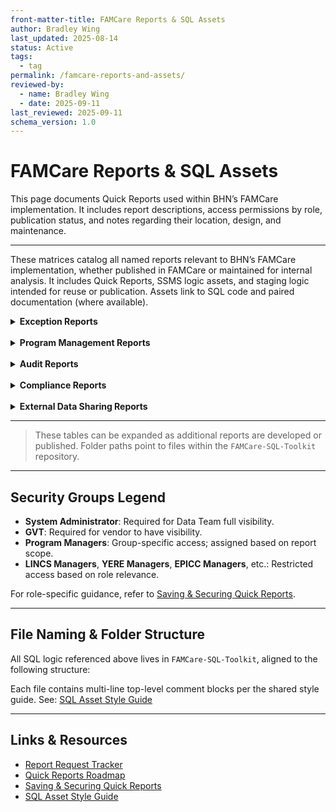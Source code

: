 ```yaml
---
front-matter-title: FAMCare Reports & SQL Assets  
author: Bradley Wing  
last_updated: 2025-08-14
status: Active  
tags:
  - tag
permalink: /famcare-reports-and-assets/
reviewed-by:
  - name: Bradley Wing
  - date: 2025-09-11
last_reviewed: 2025-09-11
schema_version: 1.0  
---
```


# FAMCare Reports & SQL Assets

This page documents Quick Reports used within BHN’s FAMCare implementation. It includes report descriptions, access permissions by role, publication status, and notes regarding their location, design, and maintenance.

---

These matrices catalog all named reports relevant to BHN’s FAMCare implementation, whether published in FAMCare or maintained for internal analysis. It includes Quick Reports, SSMS logic assets, and staging logic intended for reuse or publication. Assets link to SQL code and paired documentation (where available).

<details>
<summary><strong>Exception Reports</strong></summary>

| Category | Report Name | Description | Security Groups | Run Environment | Assets |
|----------|-------------|-------------|------------------|------------------|--------|
| Exception Reports | BCR Client Active 90 Days or Longer | Identifies BCR clients who have been actively enrolled for 90 days or more to support reviewing client sfor timely dismissal. | System Administrator, GVT, BCR Managers | SSMS, Quick Report | [SQL](https://github.com/behavioral-health-network/famcare-sql-toolkit/blob/main/code/exception-reports/bcr-client-active-90-days-or-longer.sql) &#124; [Doc](https://github.com/behavioral-health-network/famcare-sql-toolkit/blob/main/docs/exception-reports/bcr-client-active-90-days-or-longer.md) |
| Exception Reports | BCR Duplicate PWY Forms Per Enrollment | Identifies duplicate Pathway forms (Referral, Initial Contact, follow-up forms, etc.) associated with a single enrollment. For each client listed, staff should verify which form version is valid and delete any redundant entries. | System Administrator, GVT, BCR Managers | SSMS, Quick Report | [SQL](https://github.com/behavioral-health-network/famcare-sql-toolkit/blob/main/code/exception-reports/bcr-duplicate-pwy-forms_per_enrollment.sql) &#124; [Doc](https://github.com/behavioral-health-network/famcare-sql-toolkit/blob/main/docs/exception-reports/bcr-duplicate-pwy-forms-per-enrollment.md) |
| Exception Reports | BCR Grant Missing | Identifies clients whose BCR Initial Contact forms are missing required grant information. This report supports program compliance and funding requirements by ensuring all eligible clients have complete grant documentation. | System Administrator, GVT, BCR Managers | SSMS, Quick Report | [SQL](https://github.com/behavioral-health-network/famcare-sql-toolkit/blob/main/code/exception-reports/bcr-grant-missing.sql) &#124; [Doc](https://github.com/behavioral-health-network/famcare-sql-toolkit/blob/main/docs/exception-reports/bcr-grant-missing.md) |
| Exception Reports | BCR Imports Miss Date Accomplished Enrolled July to Dec | | System Administrator, GVT | SSMS, Quick Report | [SQL](https://github.com/behavioral-health-network/famcare-sql-toolkit/blob/main/code/exception-reports/bcr-imports-miss-date-accomplished-enrolled-july-to-dec.sql) &#124; [Doc](https://github.com/behavioral-health-network/famcare-sql-toolkit/blob/main/docs/exception-reports/bcr-imports-miss-date-accomplished-enrolled-july-to-dec.md) |
| Exception Reports | BCR Multiple Referrals Per Enrollment | Identifies clients who have more than one BCR referral recorded within a single program enrollment. Supports exception reporting by flagging potential duplicate or erroneous referral entries. | System Administrator, GVT, BCR Managers | SSMS, Quick Report | [SQL](https://github.com/behavioral-health-network/famcare-sql-toolkit/blob/main/code/exception-reports/bcr-multiple-referrals-per-enrollment.sql) &#124; [Doc](https://github.com/behavioral-health-network/famcare-sql-toolkit/blob/main/docs/exception-reports/bcr-multiple-referrals-per-enrollment.md) |
| Exception Reports | BCR Pathway Added Client Never Enrolled | This exception report identifies cases where a client has been added to one or more Pathways without first being enrolled in a program. Pathway assignments should be made using the `PROVIDERPLACEMENT` form, but this report highlights instances where the assignment was incorrectly made using the `CLIENT` form. | System Administrator, GVT, BCR Managers | SSMS, Quick Report | [SQL](https://github.com/behavioral-health-network/famcare-sql-toolkit/blob/main/code/exception-reports/bcr-pathway-added-client-never-enrolled.sql) &#124; [Doc](https://github.com/behavioral-health-network/famcare-sql-toolkit/blob/main/docs/exception-reports/bcr-pathway-added-client-never-enrolled.md) |
| Exception Reports | BCR Referrals Placed Hidden Fields Null | | System Administrator, GVT, BCR Managers | SSMS, Quick Report | [SQL](https://github.com/behavioral-health-network/famcare-sql-toolkit/blob/main/code/exception-reports/bcr-referrals-placed-hidden-fields-null.sql) &#124; [Doc](https://github.com/behavioral-health-network/famcare-sql-toolkit/blob/main/docs/exception-reports/bcr-referrals-placed-hidden-fields-null.md) |
| Exception Reports | Client Dismissed But Client Status Still Active | Identifies clients who have a recorded enrollment dismissal but whose client status remains marked as "Active," and who do not have any open enrollments. | System Administrator, GVT | SSMS, Quick Report | [SQL](https://github.com/behavioral-health-network/famcare-sql-toolkit/blob/main/code/exception-reports/client-dismissed-but-client-status-still-active.sql) &#124; [Doc](https://github.com/behavioral-health-network/famcare-sql-toolkit/blob/main/docs/exception-reports/client-dismissed-but-client-status-still-active.md) |
| Exception Reports | Client Status Missing | Identifies clients who lack a current status in the client status field. | System Administrator, GVT | SSMS, Quick Report | [SQL](https://github.com/behavioral-health-network/famcare-sql-toolkit/blob/main/code/exception-reports/client-status-missing.sql) &#124; [Doc](https://github.com/behavioral-health-network/famcare-sql-toolkit/blob/main/docs/exception-reports/client-status-missing.md) |
| Exception Reports | Client With Missing Demographics | Identifies clients with missing demographic information. | System Administrator, GVT, BCR Managers, EPICC Managers, ERE Managers, YERE Managers | SSMS, Quick Report | [SQL](https://github.com/behavioral-health-network/famcare-sql-toolkit/blob/main/code/exception-reports/client-with_missing-demographics.sql) &#124; [Doc](https://github.com/behavioral-health-network/famcare-sql-toolkit/blob/main/docs/exception-reports/client-with-missing-demographics.md) |
| Exception Reports | Clients With Multiple Active Enrollments | Flags clients with more than one active enrollment at the same time, regardless of program. | System Administrator, GVT | SSMS, Quick Report | [SQL](https://github.com/behavioral-health-network/famcare-sql-toolkit/blob/main/code/exception-reports/clients-with-multiple-active-enrollments.sql) &#124; [Doc](https://github.com/behavioral-health-network/famcare-sql-toolkit/blob/main/docs/exception-reports/clients-with-multiple-active-enrollments.md) |
| Exception Reports | Clients With Multiple Active Pathways | Identifies clients who are assigned to more than one active Pathway at the same time. | System Administrator, GVT | SSMS, Quick Report | [SQL](https://github.com/behavioral-health-network/famcare-sql-toolkit/blob/main/code/exception-reports/clients-with-multiple-active-pathways.sql) &#124; [Doc](https://github.com/behavioral-health-network/famcare-sql-toolkit/blob/main/docs/exception-reports/clients-with-multiple-active-pathways.md) |
| Exception Reports | Clients With Multiple Pathways Sharing Same Start Date | Identifies clients who have multiple active Pathways that share the same start date. This helps surface potential data entry errors or structural duplication in Pathway assignment workflows. | System Administrator, GVT | SSMS, Quick Report | [SQL](https://github.com/behavioral-health-network/famcare-sql-toolkit/blob/main/code/exception-reports/clients-with-multiple-pathways-sharing-same-start-date.sql) &#124; [Doc](https://github.com/behavioral-health-network/famcare-sql-toolkit/blob/main/docs/exception-reports/clients-with-multiple-pathways-sharing-same-start-date.md) |
| Exception Reports | EPICC Duplicate PWY Forms Per Enrollment | | System Administrator, GVT, EPICC Managers | SSMS, Quick Report | [SQL](https://github.com/behavioral-health-network/famcare-sql-toolkit/blob/main/code/exception-reports/epicc-duplicate-pwy-forms-per-enrollment.sql) &#124; [Doc](https://github.com/behavioral-health-network/famcare-sql-toolkit/blob/main/docs/exception-reports/epicc-duplicate-pwy-forms-per-enrollment.md) |
| Exception Reports | EPICC IC Opioids of Use Hidden Fields Null | Flags Initial Contact records where the JavaScript function `updateReportFields()` failed to execute, resulting in missing binary values for opioid use fields. These cases suggest that `EPICC_OPIOIDS_OF_USE` was selected, but the pivoted fields (`OPIOID_OF_USE_*`) remain `NULL`. Affected records retain values in `EPICC_OPIOIDS_OF_USE` but show `NULL` in one or more corresponding pivot fields, leading to incomplete or misleading data downstream. | System Administrator, GVT | SSMS, Quick Report | [SQL](https://github.com/behavioral-health-network/famcare-sql-toolkit/blob/main/code/exception-reports/epicc-ic-opioids-of-use-hidden-fields-null.sql) &#124; [Doc](https://github.com/behavioral-health-network/famcare-sql-toolkit/blob/main/docs/exception-reports/epicc-ic-opioids-of-use-hidden-fields-null.md) |
| Exception Reports | EPICC IC PWY Date Outside Same Day Enrollment Range | Flags EPICC Initial Contact records where the enrollment start and end dates are identical, but the pathway date differs. The business rule conveyed to the Recovery Coaches is that they should always record the Initial Contact Pathway Date as the date that shows for this event on the Master Pathway Dashboard. Since the dashboard always shows End Dates, this is one day outside of the enrollment start and end range for enrollments that are opened and closed on the same day to allow for an already active enrollment to remain open. Changing the Pathway Date for the Initial Contact to be the same date as the enrollment start date will correct duplication in PATHWAYEVENTCLIENT in almost every instance. One known exception to this is instances where the Initial Contact for a same day enrollment is missing. Pathways module will consider the Initial Contact for the active enrollment to satisfy this Pathway Event. If possible, the missing Initial Contact should be entered. Failing that, we will have to filter out Initial Contacts with PATHWAY_DATE <> ENROLLMENT_STARTING_DATE in R to remove duplicates unless and until GVT offers a substantial fix for the structural defect in the Pathways Module. | System Administrator, GVT, EPICC Managers | SSMS, Quick Report | [SQL](https://github.com/behavioral-health-network/famcare-sql-toolkit/blob/main/code/exception-reports/epicc-ic-pwy-date-outside-same-day-enrollment-range.sql) &#124; [Doc](https://github.com/behavioral-health-network/famcare-sql-toolkit/blob/main/docs/exception-reports/epicc-ic-pwy-date-outside-same-day-enrollment-range.md) |
| Exception Reports | EPICC Imports Miss Date Accomplish Enrolled July to Dec | | System Administrator, GVT | SSMS, Quick Report | [SQL](https://github.com/behavioral-health-network/famcare-sql-toolkit/blob/main/code/exception-reports/epicc-imports-miss-date-accomplish-enrolled-july-to-dec.sql) &#124; [Doc](https://github.com/behavioral-health-network/famcare-sql-toolkit/blob/main/docs/exception-reports/epicc-imports-miss-date-accomplish-enrolled-july-to-dec.md) |
| Exception Reports | EPICC Imports Miss Date Accomplish Open as of Dec | | System Administrator, GVT | SSMS, Quick Report | [SQL](https://github.com/behavioral-health-network/famcare-sql-toolkit/blob/main/code/exception-reports/epicc-imports-miss-date-accomplish-open-as-of-dec.sql) &#124; [Doc](https://github.com/behavioral-health-network/famcare-sql-toolkit/blob/main/docs/exception-reports/epicc-imports-miss-date-accomplish-open-as-of-dec.md) |
| Exception Reports | EPICC Referral Completed Missing Initial Contact | | System Administrator, GVT, EPICC Managers | SSMS, Quick Report | [SQL](https://github.com/behavioral-health-network/famcare-sql-toolkit/blob/main/code/exception-reports/epicc-referral-completed-missing-initial-contact.sql) &#124; [Doc](https://github.com/behavioral-health-network/famcare-sql-toolkit/blob/main/docs/exception-reports/epicc-referral-completed-missing-initial-contact.md) |
| Exception Reports | Pathway Closed Enrollment Still Active | | System Administrator, GVT, BCR Managers, Complex Care Managers, EPICC Managers, ERE Managers, YERE Managers | SSMS, Quick Report | [SQL](https://github.com/behavioral-health-network/famcare-sql-toolkit/blob/main/code/exception-reports/pathway-closed-enrollment-still-active.sql) &#124; [Doc](https://github.com/behavioral-health-network/famcare-sql-toolkit/blob/main/docs/exception-reports/pathway-closed-enrollment-still-active.md) |
| Exception Reports | Pathway Still Open Enrollment Closed | Flags cases where a client's Pathway remains open while their program enrollment has already ended. This report supports timely Pathway closure and ensures alignment between enrollment status and case management records. | System Administrator, GVT, BCR Managers, Complex Care Managers, EPICC Managers, ERE Managers, YERE Managers | SSMS, Quick Report | [SQL](https://github.com/behavioral-health-network/famcare-sql-toolkit/blob/main/code/exception-reports/pathway-still-open-enrollment-closed.sql) &#124; [Doc](https://github.com/behavioral-health-network/famcare-sql-toolkit/blob/main/docs/exception-reports/pathway-still-open-enrollment-closed.md) |
| Exception Reports | YERE Caregiver Needs Hidden Fields Null | | System Administrator, GVT | SSMS, Quick Report | [SQL](https://github.com/behavioral-health-network/famcare-sql-toolkit/blob/main/code/exception-reports/yere-caregiver-needs-hidden-fields-null.sql) &#124; [Doc](https://github.com/behavioral-health-network/famcare-sql-toolkit/blob/main/docs/exception-reports/yere-caregiver-needs-hidden-fields-null.md) |
| Exception Reports | YERE Core Exceptions By Type | | System Administrator, GVT | SSMS, Quick Report | [SQL](https://github.com/behavioral-health-network/famcare-sql-toolkit/blob/main/code/exception-reports/yere-core-exceptions-by-type.sql) &#124; [Doc](https://github.com/behavioral-health-network/famcare-sql-toolkit/blob/main/docs/exception-reports/yere-core-exceptions-by-type.md) |
| Exception Reports | YERE Duplicate PWY Forms Per Enrollment | Identifies duplicate Pathway forms (Referral, Initial Assessment, etc.) submitted for the same enrollment so that these may be deleted. | System Administrator, GVT | SSMS, Quick Report | [SQL](https://github.com/behavioral-health-network/famcare-sql-toolkit/blob/main/code/exception-reports/yere-duplicate-pwy-forms-per-enrollment.) &#124; [Doc](https://github.com/behavioral-health-network/famcare-sql-toolkit/blob/main/docs/exception-reports/yere-duplicate-pwy-forms-per-enrollment.md) |
| Exception Reports | YERE Hospital Visit Note Hidden Fields Null | | System Administrator, GVT | SSMS, Quick Report | [SQL](https://github.com/behavioral-health-network/famcare-sql-toolkit/blob/main/code/exception-reports/yere-hospital-visit-note-hidden-fields-null.sql) &#124; [Doc](https://github.com/behavioral-health-network/famcare-sql-toolkit/blob/main/docs/exception-reports/yere-hospital-visit-note-hidden-fields-null.md) |
| Exception Reports | YERE IA Hidden Fields Null | | System Administrator, GVT | SSMS, Quick Report | [SQL](https://github.com/behavioral-health-network/famcare-sql-toolkit/blob/main/code/exception-reports/yere-ia-hidden-fields-null.sql) &#124; [Doc](https://github.com/behavioral-health-network/famcare-sql-toolkit/blob/main/docs/exception-reports/yere-ia-hidden-fields-null.md) |
| Exception Reports | YERE Youth Needs Hidden Fields Null | | System Administrator, GVT | SSMS, Quick Report | [SQL](https://github.com/behavioral-health-network/famcare-sql-toolkit/blob/main/code/exception-reports/yere-youth-needs-hidden-fields-null.sql) &#124; [Doc](https://github.com/behavioral-health-network/famcare-sql-toolkit/blob/main/docs/exception-reports/yere-youth-needs-hidden-fields-null.md) |

</details>

<br>

<details>
<summary><strong>Program Management Reports</strong></summary>

| Category | Report Name | Description | Security Groups | Run Environment | Assets |
|----------|-------------|-------------|------------------|------------------|--------|
| Program Management | BCR Caseload Report | Summarizes BCR program client caseloads, including enrollment, worker assignment, agency, milestone completion status (Initial Contact, Referrals Placed), payor source status, housing status, and program participation and grant funding source from the Initial Contact form. | System Administrator, GVT, BCR Managers | SSMS, Quick Report | [SQL](https://github.com/behavioral-health-network/famcare-sql-toolkit/blob/main/code/program-management-reports/bcr-caseload-report.sql) &#124; [Doc](https://github.com/behavioral-health-network/famcare-sql-toolkit/blob/main/docs/program-management-reports/bcr-caseload-report.md) |
| Program Management | EPICC Candidates for Re-Engagement or Dismissal | Identifies EPICC clients who are candidates for either dismissal or re-engagement based on milestone participation, client status, and treatment path progression. Supports program management decision-making by surfacing clients who may require outreach to re-engage or closure, in alignment with contractual obligations and workflow expectations. | System Administrator, GVT, EPICC Managers | SSMS, Quick Report | [SQL](https://github.com/behavioral-health-network/famcare-sql-toolkit/blob/main/code/program-management-reports/epicc-candidates-for-re-engagement-or-dismissal.sql) &#124; [Doc](https://github.com/behavioral-health-network/famcare-sql-toolkit/blob/main/docs/program-management-reports/epicc-candidates-for-re-engagement-or-dismissal.md) |
| Program Management | EPICC Caseload Report | Summarizes EPICC program client caseloads, including enrollment details, worker assignment, agency, milestone completion status, program participation, and treatment path indicators. It supports program managers in tracking milestone compliance, reviewing treatment progression, and monitoring worker caseloads. | System Administrator, GVT, BCR Managers | SSMS, Quick Report, EPICC Managers | [SQL](https://github.com/behavioral-health-network/famcare-sql-toolkit/blob/main/code/program-management-reports/epicc-caseload-report.sql) &#124; [Doc](https://github.com/behavioral-health-network/famcare-sql-toolkit/blob/main/docs/program-management-reports/epicc-caseload-report.md) |
| Program Management | EPICC EMS Report | Returns EPICC referrals for clients referred by EMS/Fire Protection Districts (`EPICC_REFERRING_AGENCY_CODE = '073'`) or those whose referrals included EMS involvement (`EMS_INVOLVED_REF = 'Yes'`). The report supports compliance tracking, audit review, and operational decision-making by surfacing key EMS referral data. | System Administrator, GVT, EPICC Managers | SSMS, Quick Report, EPICC Managers | [SQL](https://github.com/behavioral-health-network/famcare-sql-toolkit/blob/main/code/program-management-reports/epicc-ems-report.sql) &#124; [Doc](https://github.com/behavioral-health-network/famcare-sql-toolkit/blob/main/docs/program-management-reports/epicc-ems-report.md) |
| Program Management | ERE Caseload Report | Summarizes YERE program client caseloads, including enrollment details, worker assignment, agency, milestone completion status, payor information, and suicide attempt history. Supports program managers in tracking milestone compliance, identifying overdue forms, and reviewing worker caseloads. | System Administrator, GVT, BCR Managers | SSMS, Quick Report, ERE Managers | [SQL](https://github.com/behavioral-health-network/famcare-sql-toolkit/blob/main/code/program-management-reports/ere-caseload-report.sql) &#124; [Doc](https://github.com/behavioral-health-network/famcare-sql-toolkit/blob/main/docs/program-management-reports/ere-caseload-report.md) |
| Program Management | YERE Caseload Report | Summarizes YERE program client caseloads, including enrollment details, worker assignment, agency, milestone completion status, payor information, and suicide attempt history. | System Administrator, GVT, YERE Managers | SSMS, Quick Report | [SQL](https://github.com/behavioral-health-network/famcare-sql-toolkit/blob/main/code/program-management-reports/yere-caseload-report.sql) &#124; [Doc](https://github.com/behavioral-health-network/famcare-sql-toolkit/blob/main/docs/program-management-reports/yere-caseload-report.md) |

</details>

<br>

<details>
<summary><strong>Audit Reports</strong></summary>
| Category | Report Name | Description | Security Groups | Run Environment | Assets |
|----------|-------------|-------------|------------------|------------------|--------|
</details>

<br>

<details>
<summary><strong>Compliance Reports</strong></summary>
| Category | Report Name | Description | Security Groups | Run Environment | Assets |
|----------|-------------|-------------|------------------|------------------|--------|
</details>

<br>

<details>
<summary><strong>External Data Sharing Reports</strong></summary>
| Category | Report Name | Description | Security Groups | Run Environment | Assets |
|----------|-------------|-------------|------------------|------------------|--------|
</details>

---

> These tables can be expanded as additional reports are developed or published. Folder paths point to files within the `FAMCare-SQL-Toolkit` repository.

---

## Security Groups Legend

- **System Administrator**: Required for Data Team full visibility.
- **GVT**: Required for vendor to have visibility.
- **Program Managers**: Group-specific access; assigned based on report scope.
- **LINCS Managers**, **YERE Managers**, **EPICC Managers**, etc.: Restricted access based on role relevance.

For role-specific guidance, refer to [Saving & Securing Quick Reports](saving-and-securing-quick-reports.md).

---

## File Naming & Folder Structure

All SQL logic referenced above lives in `FAMCare-SQL-Toolkit`, aligned to the following structure:

Each file contains multi-line top-level comment blocks per the shared style guide. See: [SQL Asset Style Guide](https://github.com/BHN/FAMCare-SQL-Toolkit/blob/main/sql-asset-doc-standards.md)

---

## Links & Resources

- [Report Request Tracker](reports-request-tracker.md)
- [Quick Reports Roadmap](quick-reports-roadmap.md)
- [Saving & Securing Quick Reports](saving-and-securing-quick-reports.md)
- [SQL Asset Style Guide](https://github.com/BHN/FAMCare-SQL-Toolkit/blob/main/sql-asset-doc-standards.md)
